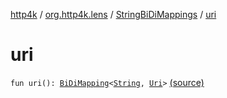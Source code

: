 [http4k](../../index.md) / [org.http4k.lens](../index.md) / [StringBiDiMappings](index.md) / [uri](./uri.md)

# uri

`fun uri(): `[`BiDiMapping`](../-bi-di-mapping/index.md)`<`[`String`](https://kotlinlang.org/api/latest/jvm/stdlib/kotlin/-string/index.html)`, `[`Uri`](../../org.http4k.core/-uri/index.md)`>` [(source)](https://github.com/http4k/http4k/blob/master/http4k-core/src/main/kotlin/org/http4k/lens/BiDiMapping.kt#L62)